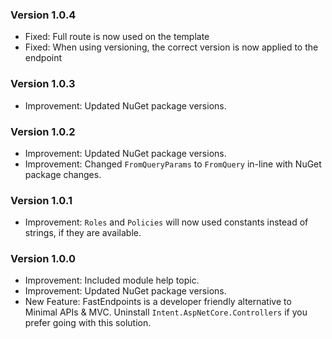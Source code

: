 ### Version 1.0.4

- Fixed: Full route is now used on the template
- Fixed: When using versioning, the correct version is now applied to the endpoint


### Version 1.0.3

- Improvement: Updated NuGet package versions.

### Version 1.0.2

- Improvement: Updated NuGet package versions.
- Improvement: Changed `FromQueryParams` to `FromQuery` in-line with NuGet package changes.

### Version 1.0.1

- Improvement: `Roles` and `Policies` will now used constants instead of strings, if they are available.

### Version 1.0.0

- Improvement: Included module help topic.
- Improvement: Updated NuGet package versions.
- New Feature: FastEndpoints is a developer friendly alternative to Minimal APIs & MVC. Uninstall `Intent.AspNetCore.Controllers` if you prefer going with this solution.
